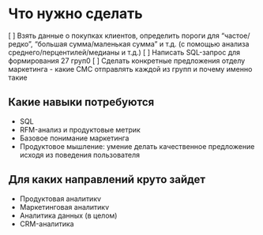 # Что нужно сделать
 [ ] Взять данные о покупках клиентов, определить пороги для “частое/редко”, “большая сумма/маленькая сумма” и т.д.
(с помощью анализа среднего/перцентилей/медианы и т.д.)
 [ ] Написать SQL-запрос для формирования 27 груп0
 [ ] Сделать конкретные предложения отделу маркетинга - какие СМС отправлять каждой из групп и почему именно такие

## Какие навыки потребуются

 - SQL
 - RFM-анализ и продуктовые метрик
 - Базовое понимание маркетинга
 - Продуктовое мышление: умение делать качественное предложение исходя из поведения пользователя

## Для каких направлений круто зайдет
 - Продуктовая аналитикv
 - Маркетинговая аналитикv
 - Аналитика данных (в целом)
 - CRM-аналитика